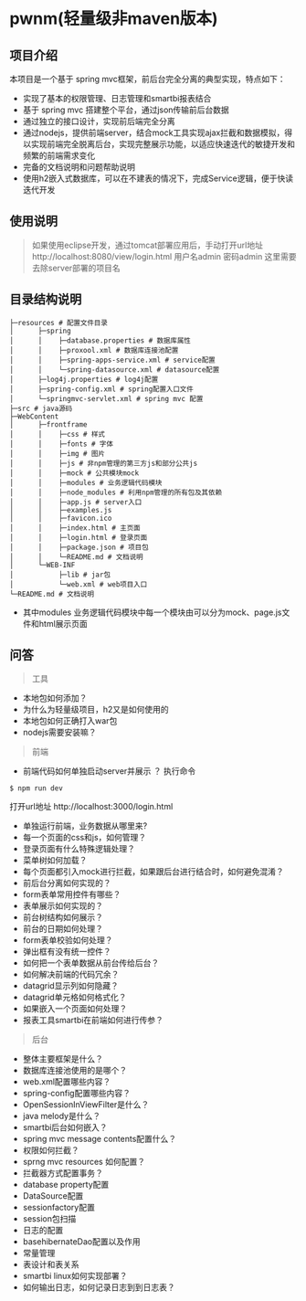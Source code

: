 # pwnm(轻量级非maven版本)

## 项目介绍
本项目是一个基于 spring mvc框架，前后台完全分离的典型实现，特点如下：
- 实现了基本的权限管理、日志管理和smartbi报表结合
- 基于 spring mvc 搭建整个平台，通过json传输前后台数据
- 通过独立的接口设计，实现前后端完全分离
- 通过nodejs，提供前端server，结合mock工具实现ajax拦截和数据模拟，得以实现前端完全脱离后台，实现完整展示功能，以适应快速迭代的敏捷开发和频繁的前端需求变化
- 完备的文档说明和问题帮助说明
- 使用h2嵌入式数据库，可以在不建表的情况下，完成Service逻辑，便于快读迭代开发

## 使用说明
> 如果使用eclipse开发，通过tomcat部署应用后，手动打开url地址 http://localhost:8080/view/login.html
用户名admin 密码admin
这里需要去除server部署的项目名

## 目录结构说明

```
├─resources # 配置文件目录
│      ├─spring
│      │    ├─database.properties # 数据库属性
│      │    ├─proxool.xml # 数据库连接池配置
│      │    ├─spring-apps-service.xml # service配置
│      │    └─spring-datasource.xml # datasource配置
│      ├─log4j.properties # log4j配置
│      ├─spring-config.xml # spring配置入口文件
│      └─springmvc-servlet.xml # spring mvc 配置
├─src # java源码
├─WebContent
│      ├─frontframe
│      │    ├─css # 样式
│      │    ├─fonts # 字体
│      │    ├─img # 图片
│      │    ├─js # 非npm管理的第三方js和部分公共js
│      │    ├─mock # 公共模块mock
│      │    ├─modules # 业务逻辑代码模块
│      │    ├─node_modules # 利用npm管理的所有包及其依赖
│      │    ├─app.js # server入口
│      │    ├─examples.js
│      │    ├─favicon.ico
│      │    ├─index.html # 主页面
│      │    ├─login.html # 登录页面
│      │    ├─package.json # 项目包
│      │    └─README.md # 文档说明
│      └─WEB-INF
│           ├─lib # jar包
│           └─web.xml # web项目入口
└─README.md # 文档说明
```
- 其中modules 业务逻辑代码模块中每一个模块由可以分为mock、page.js文件和html展示页面

## 问答
> 工具
  - 本地包如何添加？
  - 为什么为轻量级项目，h2又是如何使用的
  - 本地包如何正确打入war包
  - nodejs需要安装嘛？
> 前端
  - 前端代码如何单独启动server并展示 ？
  执行命令
  ```
  $ npm run dev
  ```
  打开url地址 http://localhost:3000/login.html
  - 单独运行前端，业务数据从哪里来?
  - 每一个页面的css和js，如何管理？
  - 登录页面有什么特殊逻辑处理？
  - 菜单树如何加载？
  - 每个页面都引入mock进行拦截，如果跟后台进行结合时，如何避免混淆？
  - 前后台分离如何实现的？
  - form表单常用控件有哪些？
  - 表单展示如何实现的？
  - 前台树结构如何展示？
  - 前台的日期如何处理？
  - form表单校验如何处理？
  - 弹出框有没有统一控件？
  - 如何把一个表单数据从前台传给后台？
  - 如何解决前端的代码冗余？
  - datagrid显示列如何隐藏？
  - datagrid单元格如何格式化？
  - 如果嵌入一个页面如何处理？
  - 报表工具smartbi在前端如何进行传参？
> 后台
  - 整体主要框架是什么？
  - 数据库连接池使用的是哪个？
  - web.xml配置哪些内容？
  - spring-config配置哪些内容？
  - OpenSessionInViewFilter是什么？
  - java melody是什么？
  - smartbi后台如何嵌入？
  - spring mvc message contents配置什么？
  - 权限如何拦截？
  - sprng mvc resources 如何配置？
  - 拦截器方式配置事务？
  - database property配置
  - DataSource配置
  - sessionfactory配置
  - session包扫描
  - 日志的配置
  - basehibernateDao配置以及作用
  - 常量管理
  - 表设计和表关系
  - smartbi linux如何实现部署？
  - 如何输出日志，如何记录日志到到日志表？
